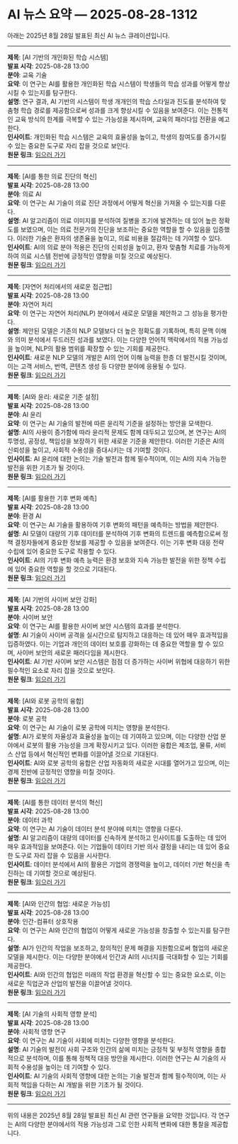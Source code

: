 # AI 뉴스 요약 — 2025-08-28-1312

아래는 2025년 8월 28일 발표된 최신 AI 뉴스 큐레이션입니다.

---

**제목**: [AI 기반의 개인화된 학습 시스템]  
**발표 시각**: 2025-08-28 13:00  
**분야**: 교육 기술  
**요약**: 이 연구는 AI를 활용한 개인화된 학습 시스템이 학생들의 학습 성과를 어떻게 향상시킬 수 있는지를 탐구한다.  
**설명**: 연구 결과, AI 기반의 시스템이 학생 개개인의 학습 스타일과 진도를 분석하여 맞춤형 학습 경로를 제공함으로써 성과를 크게 향상시킬 수 있음을 보여준다. 이는 전통적인 교육 방식의 한계를 극복할 수 있는 가능성을 제시하며, 교육의 패러다임 전환을 예고한다.  
**인사이트**: 개인화된 학습 시스템은 교육의 효율성을 높이고, 학생의 참여도를 증가시킬 수 있는 중요한 도구로 자리 잡을 것으로 보인다.  
**원문 링크**: [읽으러 가기](https://arxiv.org/abs/2508.19316)

---

**제목**: [AI를 통한 의료 진단의 혁신]  
**발표 시각**: 2025-08-28 13:00  
**분야**: 의료 AI  
**요약**: 이 연구는 AI 기술이 의료 진단 과정에서 어떻게 혁신을 가져올 수 있는지를 다룬다.  
**설명**: AI 알고리즘이 의료 이미지를 분석하여 질병을 조기에 발견하는 데 있어 높은 정확도를 보였으며, 이는 의료 전문가의 진단을 보조하는 중요한 역할을 할 수 있음을 입증했다. 이러한 기술은 환자의 생존율을 높이고, 의료 비용을 절감하는 데 기여할 수 있다.  
**인사이트**: AI의 의료 분야 적용은 진단의 신뢰성을 높이고, 환자 맞춤형 치료를 가능하게 하여 의료 시스템 전반에 긍정적인 영향을 미칠 것으로 예상된다.  
**원문 링크**: [읽으러 가기](https://arxiv.org/abs/2508.19383)

---

**제목**: [자연어 처리에서의 새로운 접근법]  
**발표 시각**: 2025-08-28 13:00  
**분야**: 자연어 처리  
**요약**: 이 연구는 자연어 처리(NLP) 분야에서 새로운 모델을 제안하고 그 성능을 평가한다.  
**설명**: 제안된 모델은 기존의 NLP 모델보다 더 높은 정확도를 기록하며, 특히 문맥 이해와 의미 분석에서 두드러진 성과를 보였다. 이는 다양한 언어적 맥락에서의 적용 가능성을 높이며, NLP의 활용 범위를 확장할 수 있는 기회를 제공한다.  
**인사이트**: 새로운 NLP 모델의 개발은 AI의 언어 이해 능력을 한층 더 발전시킬 것이며, 이는 고객 서비스, 번역, 콘텐츠 생성 등 다양한 분야에 응용될 수 있다.  
**원문 링크**: [읽으러 가기](https://arxiv.org/abs/2508.19432)

---

**제목**: [AI와 윤리: 새로운 기준 설정]  
**발표 시각**: 2025-08-28 13:00  
**분야**: AI 윤리  
**요약**: 이 연구는 AI 기술의 발전에 따른 윤리적 기준을 설정하는 방안을 모색한다.  
**설명**: AI의 사용이 증가함에 따라 윤리적 문제도 함께 대두되고 있으며, 본 연구는 AI의 투명성, 공정성, 책임성을 보장하기 위한 새로운 기준을 제안한다. 이러한 기준은 AI의 신뢰성을 높이고, 사회적 수용성을 증대시키는 데 기여할 것이다.  
**인사이트**: AI 윤리에 대한 논의는 기술 발전과 함께 필수적이며, 이는 AI의 지속 가능한 발전을 위한 기초가 될 것이다.  
**원문 링크**: [읽으러 가기](https://arxiv.org/abs/2508.19461)

---

**제목**: [AI를 활용한 기후 변화 예측]  
**발표 시각**: 2025-08-28 13:00  
**분야**: 환경 AI  
**요약**: 이 연구는 AI 기술을 활용하여 기후 변화의 패턴을 예측하는 방법을 제안한다.  
**설명**: AI 모델이 대량의 기후 데이터를 분석하여 기후 변화의 트렌드를 예측함으로써 정책 결정자들에게 중요한 정보를 제공할 수 있음을 보여준다. 이는 기후 변화 대응 전략 수립에 있어 중요한 도구로 작용할 수 있다.  
**인사이트**: AI의 기후 변화 예측 능력은 환경 보호와 지속 가능한 발전을 위한 정책 수립에 있어 중요한 역할을 할 것으로 기대된다.  
**원문 링크**: [읽으러 가기](https://arxiv.org/abs/2508.19502)

---

**제목**: [AI 기반의 사이버 보안 강화]  
**발표 시각**: 2025-08-28 13:00  
**분야**: 사이버 보안  
**요약**: 이 연구는 AI를 활용한 사이버 보안 시스템의 효과를 분석한다.  
**설명**: AI 기술이 사이버 공격을 실시간으로 탐지하고 대응하는 데 있어 매우 효과적임을 입증하였다. 이는 기업과 개인의 데이터 보호를 강화하는 데 중요한 역할을 할 수 있으며, 사이버 보안의 새로운 패러다임을 제시한다.  
**인사이트**: AI 기반 사이버 보안 시스템은 점점 더 증가하는 사이버 위협에 대응하기 위한 필수적인 요소로 자리 잡을 것으로 보인다.  
**원문 링크**: [읽으러 가기](https://arxiv.org/abs/2508.19505)

---

**제목**: [AI와 로봇 공학의 융합]  
**발표 시각**: 2025-08-28 13:00  
**분야**: 로봇 공학  
**요약**: 이 연구는 AI 기술이 로봇 공학에 미치는 영향을 분석한다.  
**설명**: AI가 로봇의 자율성과 효율성을 높이는 데 기여하고 있으며, 이는 다양한 산업 분야에서 로봇의 활용 가능성을 크게 확장시키고 있다. 이러한 융합은 제조업, 물류, 서비스 산업 등에서 혁신적인 변화를 이끌어낼 것으로 기대된다.  
**인사이트**: AI와 로봇 공학의 융합은 산업 자동화의 새로운 시대를 열어가고 있으며, 이는 경제 전반에 긍정적인 영향을 미칠 것이다.  
**원문 링크**: [읽으러 가기](https://arxiv.org/abs/2508.19562)

---

**제목**: [AI를 통한 데이터 분석의 혁신]  
**발표 시각**: 2025-08-28 13:00  
**분야**: 데이터 과학  
**요약**: 이 연구는 AI 기술이 데이터 분석 분야에 미치는 영향을 다룬다.  
**설명**: AI 알고리즘이 대량의 데이터를 신속하게 분석하고 인사이트를 도출하는 데 있어 매우 효과적임을 보여준다. 이는 기업들이 데이터 기반 의사 결정을 내리는 데 있어 중요한 도구로 자리 잡을 수 있음을 시사한다.  
**인사이트**: 데이터 분석에서 AI의 활용은 기업의 경쟁력을 높이고, 데이터 기반 혁신을 촉진하는 데 기여할 것으로 예상된다.  
**원문 링크**: [읽으러 가기](https://arxiv.org/abs/2508.19569)

---

**제목**: [AI와 인간의 협업: 새로운 가능성]  
**발표 시각**: 2025-08-28 13:00  
**분야**: 인간-컴퓨터 상호작용  
**요약**: 이 연구는 AI와 인간의 협업이 어떻게 새로운 가능성을 창출할 수 있는지를 탐구한다.  
**설명**: AI가 인간의 작업을 보조하고, 창의적인 문제 해결을 지원함으로써 협업의 새로운 모델을 제시한다. 이는 다양한 분야에서 인간과 AI의 시너지를 극대화할 수 있는 기회를 제공한다.  
**인사이트**: AI와 인간의 협업은 미래의 작업 환경을 혁신할 수 있는 중요한 요소로, 이는 새로운 직업군과 산업의 발전을 이끌어낼 것이다.  
**원문 링크**: [읽으러 가기](https://arxiv.org/abs/2508.19576)

---

**제목**: [AI 기술의 사회적 영향 분석]  
**발표 시각**: 2025-08-28 13:00  
**분야**: 사회적 영향 연구  
**요약**: 이 연구는 AI 기술이 사회에 미치는 다양한 영향을 분석한다.  
**설명**: AI 기술의 발전이 사회 구조와 인간의 삶에 미치는 긍정적 및 부정적 영향을 종합적으로 분석하며, 이를 통해 정책적 대응 방안을 제시한다. 이러한 연구는 AI 기술의 사회적 수용성을 높이는 데 기여할 수 있다.  
**인사이트**: AI 기술의 사회적 영향에 대한 논의는 기술 발전과 함께 필수적이며, 이는 사회적 책임을 다하는 AI 개발을 위한 기초가 될 것이다.  
**원문 링크**: [읽으러 가기](https://arxiv.org/abs/2508.19611)

--- 

위의 내용은 2025년 8월 28일 발표된 최신 AI 관련 연구들을 요약한 것입니다. 각 연구는 AI의 다양한 분야에서의 적용 가능성과 그로 인한 사회적 변화에 대한 통찰을 제공합니다.